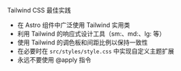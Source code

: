 Tailwind CSS 最佳实践

- 在 Astro 组件中广泛使用 Tailwind 实用类
- 利用 Tailwind 的响应式设计工具（sm:、md:、lg: 等）
- 使用 Tailwind 的调色板和间距比例以保持一致性
- 在必要时在 `src/styles/style.css` 中实现自定义主题扩展
- 永远不要使用 @apply 指令
